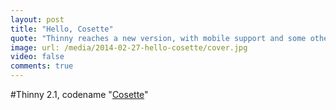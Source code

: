 ```yaml
---
layout: post
title: "Hello, Cosette"
quote: "Thinny reaches a new version, with mobile support and some other cool features."
image: url: /media/2014-02-27-hello-cosette/cover.jpg
video: false
comments: true
---
```


#Thinny 2.1, codename "[Cosette](http://lesmiserables.wikia.com/wiki/Cosette)"

